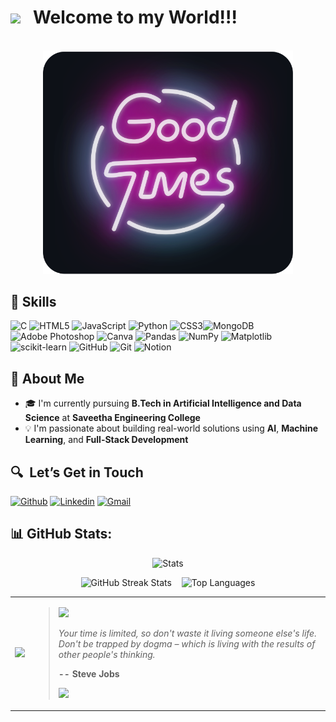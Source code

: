 # <img src="https://user-images.githubusercontent.com/74038190/213844263-a8897a51-32f4-4b3b-b5c2-e1528b89f6f3.png" width="50px" /> &nbsp; Welcome to my World!!!
<!-- <p align="center">
  <img src="https://user-images.githubusercontent.com/73097560/115834477-dbab4500-a447-11eb-908a-139a6edaec5c.gif" width="100%" />
</p> -->



<div align="center">
	<br>
		<img src="good-times.svg" width="400px">
	<br>
</div>


## 🧠 Skills
![C](https://img.shields.io/badge/c-%2300599C.svg?style=for-the-badge&logo=c&logoColor=white) ![HTML5](https://img.shields.io/badge/html5-%23E34F26.svg?style=for-the-badge&logo=html5&logoColor=white) ![JavaScript](https://img.shields.io/badge/javascript-%23323330.svg?style=for-the-badge&logo=javascript&logoColor=%23F7DF1E) ![Python](https://img.shields.io/badge/python-3670A0?style=for-the-badge&logo=python&logoColor=ffdd54) ![CSS3](https://img.shields.io/badge/css3-%231572B6.svg?style=for-the-badge&logo=css3&logoColor=white)![MongoDB](https://img.shields.io/badge/MongoDB-%234ea94b.svg?style=for-the-badge&logo=mongodb&logoColor=white) ![Adobe Photoshop](https://img.shields.io/badge/adobe%20photoshop-%2331A8FF.svg?style=for-the-badge&logo=adobe%20photoshop&logoColor=white) ![Canva](https://img.shields.io/badge/Canva-%2300C4CC.svg?style=for-the-badge&logo=Canva&logoColor=white) ![Pandas](https://img.shields.io/badge/pandas-%23150458.svg?style=for-the-badge&logo=pandas&logoColor=white) ![NumPy](https://img.shields.io/badge/numpy-%23013243.svg?style=for-the-badge&logo=numpy&logoColor=white) ![Matplotlib](https://img.shields.io/badge/Matplotlib-%23ffffff.svg?style=for-the-badge&logo=Matplotlib&logoColor=black) ![scikit-learn](https://img.shields.io/badge/scikit--learn-%23F7931E.svg?style=for-the-badge&logo=scikit-learn&logoColor=white) ![GitHub](https://img.shields.io/badge/github-%23121011.svg?style=for-the-badge&logo=github&logoColor=white) ![Git](https://img.shields.io/badge/git-%23F05033.svg?style=for-the-badge&logo=git&logoColor=white) ![Notion](https://img.shields.io/badge/Notion-%23000000.svg?style=for-the-badge&logo=notion&logoColor=white) 

## 👋 About Me
- 🎓 I'm currently pursuing **B.Tech in Artificial Intelligence and Data Science** at **Saveetha Engineering College**
- 💡 I'm passionate about building real-world solutions using **AI**, **Machine Learning**, and **Full-Stack Development**

## 🔍  Let’s Get in Touch
[![Github](https://img.shields.io/badge/-Github-000?style=flat&logo=Github&logoColor=white)](https://github.com/thilakeswaran03)
[![Linkedin](https://img.shields.io/badge/-LinkedIn-blue?style=flat&logo=Linkedin&logoColor=white)](https://www.linkedin.com/in/thilakeswaran)
[![Gmail](https://img.shields.io/badge/-Gmail-c14438?style=flat&logo=Gmail&logoColor=white)](mailto:murillo.comino@gmail.com)

## 📊 GitHub Stats:
<p align = "center"> <img src="https://github-readme-stats.vercel.app/api?username=thilakeswaran03&theme=transparent&hide_border=true&include_all_commits=false&count_private=false&layout=compact" alt="Stats"></p>

<p align="center">
  <img src="https://github-readme-streak-stats.herokuapp.com/?user=thilakeswaran03&theme=transparent&hide_border=true&layout=compact" alt="GitHub Streak Stats" />
  &nbsp;&nbsp;
  <img src="https://github-readme-stats.vercel.app/api/top-langs/?username=thilakeswaran03&theme=transparent&hide_border=true&include_all_commits=false&count_private=false&layout=compact" alt="Top Languages" />
</p>

<table>
  <tr>
    <td><img src="https://user-images.githubusercontent.com/74038190/216122069-5b8169d7-1d8e-4a13-b245-a8e4176c99f8.png" width="200"/></td>
    <td>
      <blockquote> 
	<img src="https://user-images.githubusercontent.com/73097560/115834477-dbab4500-a447-11eb-908a-139a6edaec5c.gif">
        <p><i>Your time is limited, so don't waste it living someone else's life. Don't be trapped by dogma – which is living with the results of other people's thinking.</i></p>
        <p><strong>-- Steve Jobs</strong></p>
	<img src="https://user-images.githubusercontent.com/73097560/115834477-dbab4500-a447-11eb-908a-139a6edaec5c.gif">
      </blockquote>
    </td>
  </tr>
</table>


